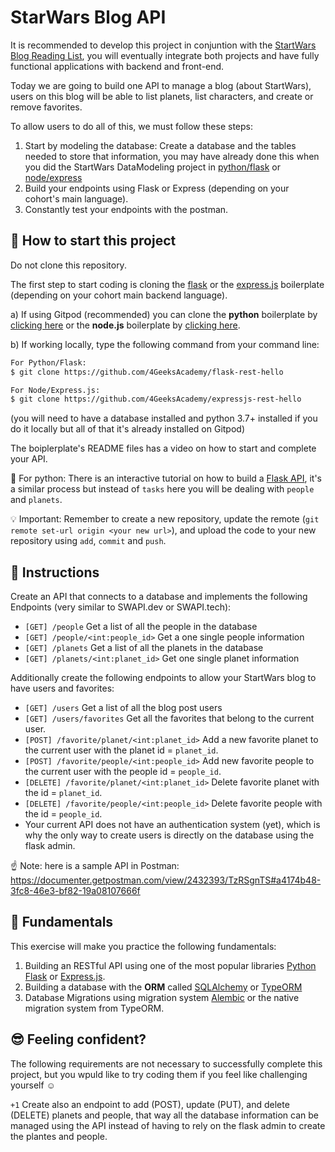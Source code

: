 <!--hide-->
# StarWars Blog API
<!--endhide--> 

It is recommended to develop this project in conjuntion with the [StartWars Blog Reading List](https://github.com/breatheco-de/exercise-starwars-blog-reading-list), you will eventually integrate both projects and have fully functional applications with backend and front-end.

Today we are going to build one API to manage a blog (about StartWars), users on this blog will be able to list planets, list characters, and create or remove favorites.

To allow users to do all of this, we must follow these steps:

1. Start by modeling the database: Create a database and the tables needed to store that information, you may have already done this when you did the StartWars DataModeling project in [python/flask](https://github.com/breatheco-de/exercise-starwars-data-modeling) or [node/express](https://github.com/breatheco-de/starwars-data-model-typeorm-node)
2. Build your endpoints using Flask or Express (depending on your cohort's main language).
3. Constantly test your endpoints with the postman.

## 🌱  How to start this project

Do not clone this repository.

The first step to start coding is cloning the [flask](https://github.com/4GeeksAcademy/flask-rest-hello) or the [express.js](https://github.com/breatheco-de/starwars-data-model-typeorm-node) boilerplate (depending on your cohort main backend language).

a) If using Gitpod (recommended) you can clone the **python** boilerplate by [clicking here](https://github.com/4GeeksAcademy/flask-rest-hello) or the **node.js** boilerplate by [clicking here](https://github.com/4GeeksAcademy/expressjs-rest-hello).

b) If working locally, type the following command from your command line: 
```sh
For Python/Flask:
$ git clone https://github.com/4GeeksAcademy/flask-rest-hello

For Node/Express.js:
$ git clone https://github.com/4GeeksAcademy/expressjs-rest-hello
```
(you will need to have a database installed and python 3.7+ installed if you do it locally but all of that it's already installed on Gitpod)
 

The boiplerplate's README files has a video on how to start and complete your API. 

🐍 For python: There is an interactive tutorial on how to build a [Flask API](https://github.com/breatheco-de/python-flask-api-tutorial), it's a similar process but instead of `tasks` here you will be dealing with `people` and `planets`.


💡 Important: Remember to create a new repository, update the remote (`git remote set-url origin <your new url>`), and upload the code to your new repository using `add`, `commit` and `push`.

## 📝 Instructions

Create an API that connects to a database and implements the following Endpoints (very similar to SWAPI.dev or SWAPI.tech):

- `[GET] /people` Get a list of all the people in the database
- `[GET] /people/<int:people_id>` Get a one single people information
- `[GET] /planets` Get a list of all the planets in the database
- `[GET] /planets/<int:planet_id>` Get one single planet information

Additionally create the following endpoints to allow your StartWars blog to have users and favorites:

- `[GET] /users` Get a list of all the blog post users 
- `[GET] /users/favorites` Get all the favorites that belong to the current user.
- `[POST] /favorite/planet/<int:planet_id>` Add a new favorite planet to the current user with the planet id = `planet_id`.
- `[POST] /favorite/people/<int:people_id>` Add new favorite people to the current user with the people id = `people_id`.
- `[DELETE] /favorite/planet/<int:planet_id>` Delete favorite planet with the id = `planet_id`.
- `[DELETE] /favorite/people/<int:people_id>` Delete favorite people with the id = `people_id`.
- Your current API does not have an authentication system (yet), which is why the only way to create users is directly on the database using the flask admin.

☝️ Note: here is a sample API in Postman: 
https://documenter.getpostman.com/view/2432393/TzRSgnTS#a4174b48-3fc8-46e3-bf82-19a08107666f

## 📖 Fundamentals

This exercise will make you practice the following fundamentals:

1. Building an RESTful API using one of the most popular libraries [Python Flask](https://flask.palletsprojects.com/en/1.1.x/) or [Express.js](https://expressjs.com/).
2. Building a database with the **ORM** called [SQLAlchemy](https://www.sqlalchemy.org/) or [TypeORM](https://typeorm.io/)
3. Database Migrations using migration system [Alembic](https://alembic.sqlalchemy.org/en/latest/) or the native migration system from TypeORM.

## 😎 Feeling confident?

The following requirements are not necessary to successfully complete this project, but you wpuld like to try coding them if you feel like challenging yourself ☺️

`+1` Create also an endpoint to add (POST), update (PUT), and delete (DELETE) planets and people, that way all the database information can be managed using the API instead of having to rely on the flask admin to create the plantes and people.
